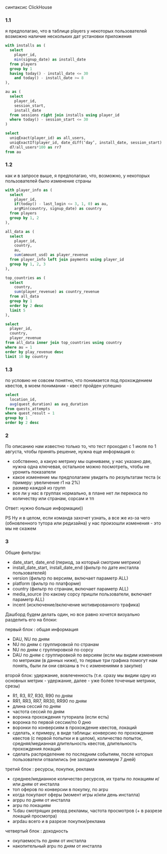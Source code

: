 синтаксис ClickHouse
### 1.1
я предполагаю, что в таблице players у некоторых пользователей возможно наличие нескольких дат установки приложения
```SQL
with installs as (
  select
    player_id,
    min(signup_date) as install_date
  from players
  group by 1
  having today() - install_date <= 30 
    and today() - install_date >= 8
),

au as (
  select
    player_id,
    session_start,
    install_date
  from sessions right join installs using player_id
  where today() - session_start <= 30 
)

select
  uniqExact(player_id) as all_users,
  uniqExactIf(player_id, date_diff(‘day’, install_date, session_start) >= 7) as d7,
  d7/all_users*100 as rr7
from au
```

### 1.2
как и в запросе выше, я предполагаю, что, возможно, у некоторых пользователей было изменение страны
```SQL
with player_info as (
  select
    player_id,
    if(today() - last_login <= 3, 1, 0) as au,
    argMin(country, signup_date) as country
  from players
  group by 1, 2
),

all_data as (
  select
    player_id,
    country,
    au,
    sum(amount_usd) as player_revenue
  from player_info left join payments using player_id
  group by 1, 2, 3
),

top_countries as (
  select
    country,
    sum(player_revenue) as country_revenue
  from all_data
  group by 1
  order by 2 desc
  limit 5
),

select
  player_id,
  country,
  player_revenue
from all_data inner join top_countries using country
where au = 1
order by play_revenue desc
limit 10 by country
```


### 1.3
по условию не совсем понятно, что понимается под прохождением квестов, в моем понимании - квест пройден успешно
```SQL
select
  location_id,
  avg(quest_duration) as avg_duration
from quests_attempts
where quest_result = 1
group by 1
order by 2 desc
```

### 2
По описанию нам известно только то, что тест проходил с 1 июля по 1 августа,
чтобы принять решение, нужна еще информация о:
- собственно, а какую метрику мы оцениваем, у нас указано две, нужна одна ключевая, остальное можно посмотреть, чтобы не уронить показатели 
- какое изменение мы предполагаем увидеть по результатам теста (к примеру: увеличение r1 на 2%)
- размер каждой из групп
- все ли у нас в группах нормально, в плане нет ли перекоса по количеству или странам, сорсам и тп

Ответ: нужно больше информации))

PS Ну и в целом, если команда захочет узнать, а все же из-за чего (обновленного тутора или редизайна) у нас произошли изменения - это мы не скажем 

### 3 
Общие фильтры:
- date_start, date_end (период, за который смотрим метрики)
- install_date_start, install_date_end (фильтр по дате инсталла пользователей)
- version (фильтр по версиям, включает параметр ALL)
- platform (фильтр по платформе)
- country (фильтр по странам, включает параметр ALL)
- media_source (по какому сорсу пришли пользователи, включает параметр ALL)
- incent (исключение/включение мотивированного трафика)

Дашборд будем делать один, но все равно хочется визуально разделить его на блоки:

первый блок : общая информация
- DAU, NU по дням
- NU по дням с группировкой по странам
- NU по дням с группировкой по сорсу
- DAU по дням с группировкой по версиям
(если мы видим изменения по метрикам (в данных ниже), то первые три графика помогут нам понять, были ли они связаны в тч с изменениями в закупке)

второй блок: удержание, вовлеченность
(т.е. сразу мы видим одну из основных метрик - удержание, далее - уже более точечные метрики, срезы)
- R1, R3, R7, R30, R90 по дням
- RR1, RR3, RR7, RR30, RR90 по дням
- длина сессий по дням
- частота сессий по дням
- воронка прохождения туториала (если есть)
- воронка по первой сессии/по 0 дню
- воронки по конверсиям в прохождение квестов, локаций
- сделать, к примеру, в виде таблицы: конверсию по прохождение квестов (с первой попытки и в целом), количество попыток, средняя/медианная длительность квестов, длительность прохождения локаций
- сделать распределение по последним событиям, после которых пользователи отвалились (не заходили минимум 7 дней)

третий блок : ресурсы, покупки, реклама
- среднее/медианное количество ресурсов, их траты по локациям и/или дням от инсталла
- топ оферов по конверсии в покупку, по arpu
- когда покупают оферы (момент игры и/или день инсталла)
- arppu по дням от инсталла
- arpu по локациям
- %dau смотрящих реворд рекламы, частота просмотров (+ в разрезе локаций просмотра)
- arpdau всего и в разрезе покупки/реклама

четвертый блок : доходность
- окупаемость по дням от инсталла
- накопительный arpu по дням от инсталла
 









